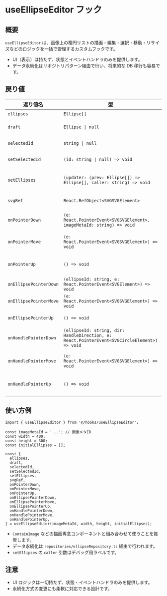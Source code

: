 # useEllipseEditor フック

## 概要

`useEllipseEditor` は、画像上の楕円リストの描画・編集・選択・移動・リサイズなどのロジックを一括で管理するカスタムフックです。

- UI（表示）は持たず、状態とイベントハンドラのみを提供します。
- データ永続化はリポジトリパターン経由で行い、将来的な DB 移行も容易です。

## 戻り値

| 返り値名               | 型                                                                                           | 説明                           |
| ---------------------- | -------------------------------------------------------------------------------------------- | ------------------------------ |
| `ellipses`             | `Ellipse[]`                                                                                  | 楕円リスト                     |
| `draft`                | `Ellipse \| null`                                                                            | 描画中のドラフト楕円           |
| `selectedId`           | `string \| null`                                                                             | 選択中楕円 ID                  |
| `setSelectedId`        | `(id: string \| null) => void`                                                               | 楕円選択ハンドラ               |
| `setEllipses`          | `(updater: (prev: Ellipse[]) => Ellipse[], caller: string) => void`                          | 楕円リストの更新（永続化付き） |
| `svgRef`               | `React.RefObject<SVGSVGElement>`                                                             | SVG 要素への参照               |
| `onPointerDown`        | `(e: React.PointerEvent<SVGSVGElement>, imageMetaId: string) => void`                        | SVG pointerDown ハンドラ       |
| `onPointerMove`        | `(e: React.PointerEvent<SVGSVGElement>) => void`                                             | SVG pointerMove ハンドラ       |
| `onPointerUp`          | `() => void`                                                                                 | SVG pointerUp ハンドラ         |
| `onEllipsePointerDown` | `(ellipseId: string, e: React.PointerEvent<SVGElement>) => void`                             | 楕円クリックハンドラ           |
| `onEllipsePointerMove` | `(e: React.PointerEvent<SVGSVGElement>) => void`                                             | 楕円移動中ハンドラ             |
| `onEllipsePointerUp`   | `() => void`                                                                                 | 楕円移動終了ハンドラ           |
| `onHandlePointerDown`  | `(ellipseId: string, dir: HandleDirection, e: React.PointerEvent<SVGCircleElement>) => void` | リサイズハンドル pointerDown   |
| `onHandlePointerMove`  | `(e: React.PointerEvent<SVGSVGElement>) => void`                                             | リサイズハンドル pointerMove   |
| `onHandlePointerUp`    | `() => void`                                                                                 | リサイズハンドル pointerUp     |

## 使い方例

```tsx
import { useEllipseEditor } from '@/hooks/useEllipseEditor';

const imageMetaId = '...'; // 画像メタID
const width = 400;
const height = 300;
const initialEllipses = [];

const {
  ellipses,
  draft,
  selectedId,
  setSelectedId,
  setEllipses,
  svgRef,
  onPointerDown,
  onPointerMove,
  onPointerUp,
  onEllipsePointerDown,
  onEllipsePointerMove,
  onEllipsePointerUp,
  onHandlePointerDown,
  onHandlePointerMove,
  onHandlePointerUp,
} = useEllipseEditor(imageMetaId, width, height, initialEllipses);
```

- `ContainImage` などの描画専念コンポーネントと組み合わせて使うことを推奨します。
- データ永続化は `repositories/ellipseRepository.ts` 経由で行われます。
- `setEllipses` の `caller` 引数はデバッグ用ラベルです。

## 注意

- UI ロジックは一切持たず、状態・イベントハンドラのみを提供します。
- 永続化方式の変更にも柔軟に対応できる設計です。
